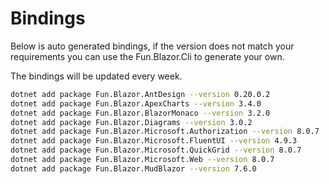 # Bindings

Below is auto generated bindings, if the version does not match your requirements you can use the Fun.Blazor.Cli to generate your own.

The bindings will be updated every week.

```bash
dotnet add package Fun.Blazor.AntDesign --version 0.20.0.2
dotnet add package Fun.Blazor.ApexCharts --version 3.4.0
dotnet add package Fun.Blazor.BlazorMonaco --version 3.2.0
dotnet add package Fun.Blazor.Diagrams --version 3.0.2
dotnet add package Fun.Blazor.Microsoft.Authorization --version 8.0.7
dotnet add package Fun.Blazor.Microsoft.FluentUI --version 4.9.3
dotnet add package Fun.Blazor.Microsoft.QuickGrid --version 8.0.7
dotnet add package Fun.Blazor.Microsoft.Web --version 8.0.7
dotnet add package Fun.Blazor.MudBlazor --version 7.6.0
```
